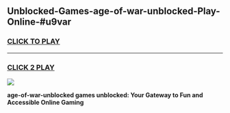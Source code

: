 
## Unblocked-Games-age-of-war-unblocked-Play-Online-#u9var
<h3>
<a href="https://premium.freeplayer.one?title=age-of-war-unblocked&ref=27F">CLICK TO PLAY</a></h3>
<hr>

<h3>
<a href="https://premium.freeplayer.one?title=age-of-war-unblocked&ref=27F">CLICK 2 PLAY</a>
  
</h3>

<a href="https://premium.freeplayer.one?title=age-of-war-unblocked&ref=27F"><img src="https://clearcache.store/games.png"></a>


**age-of-war-unblocked games unblocked: Your Gateway to Fun and Accessible Online Gaming**
